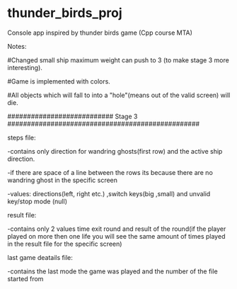 # thunder_birds_proj
Console app inspired by thunder birds game (Cpp course MTA)

Notes:

#Changed small ship maximum weight can push to 3 (to make stage 3 more interesting).

#Game is implemented with colors.

#All objects which will fall to into a "hole"(means out of the valid screen) will die.

########################### Stage 3 #################################################

steps file:

-contains only direction for wandring ghosts(first row) and the active ship direction.

-if there are space of a line between the rows its because there are no wandring ghost in the specific screen

-values: directions(left, right etc.) ,switch keys(big ,small) and unvalid key/stop mode (null)

result file:

-contains only 2 values time exit round and result of the round(if the player played on more then one life you will see the same amount of times played in the result file for the specific screen)

last game deatails file:

-contains the last mode the game was played and the number of the file started from

